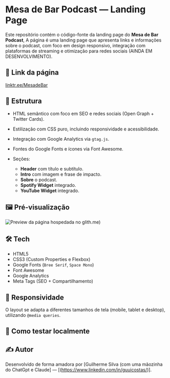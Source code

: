 # Mesa de Bar Podcast — Landing Page

Este repositório contém o código-fonte da landing page do **Mesa de Bar Podcast**, A página é uma landing page que apresenta links e informações sobre o podcast, com foco em design responsivo, integração com plataformas de streaming e otimização para redes sociais (AINDA EM DESENVOLVIMENTO).

## 🔗 Link da página

[linktr.ee/MesadeBar](https://linktr.ee/MesadeBar)

## 📁 Estrutura

* HTML semântico com foco em SEO e redes sociais (Open Graph + Twitter Cards).
* Estilização com CSS puro, incluindo responsividade e acessibilidade.
* Integração com Google Analytics via `gtag.js`.
* Fontes do Google Fonts e ícones via Font Awesome.
* Seções:

  * **Header** com título e subtítulo.
  * **Intro** com imagem e frase de impacto.
  * **Sobre** o podcast.
  * **Spotify Widget** integrado.
  * **YouTube Widget** integrado.

## 🖼️ Pré-visualização

![Preview da página hospedada no glith.me](https://mesadebarpodcast.glitch.me/))

## 🛠️ Tech

* HTML5
* CSS3 (Custom Properties e Flexbox)
* Google Fonts (`Bree Serif`, `Space Mono`)
* Font Awesome
* Google Analytics
* Meta Tags (SEO + Compartilhamento)

## 📱 Responsividade

O layout se adapta a diferentes tamanhos de tela (mobile, tablet e desktop), utilizando `@media queries`.

## 🧪 Como testar localmente

## ✍️ Autor

Desenvolvido de forma amadora por \[Guilherme Silva (com uma mãozinha do ChatGpt e Claude] — \[(https://www.linkedin.com/in/guuicostas/)].
